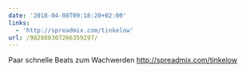 ```yaml
---
date: '2018-04-08T09:18:20+02:00'
links:
  - 'http://spreadmix.com/tinkelow'
url: /982880307266359297/
---
```

Paar schnelle Beats zum Wachwerden http://spreadmix.com/tinkelow
